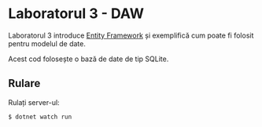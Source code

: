 # Laboratorul 3 - DAW

Laboratorul 3 introduce [Entity Framework](https://docs.microsoft.com/en-us/ef/core/)
și exemplifică cum poate fi folosit pentru modelul de date.

Acest cod folosește o bază de date de tip SQLite.

## Rulare

Rulați server-ul:
```sh
$ dotnet watch run
```
